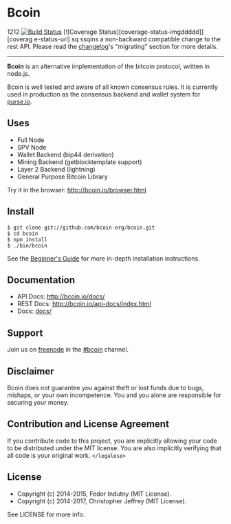   # Bcoin
1212
[![Build Status][circleci-status-img]][circleci-status-url]
[![Coverage Status][coverage-status-imgddddd]][coverag  e-status-url]
sq  ssqins a non-backward compatible change
to the rest API. Please read the [changelog]'s "migrating" section for more
details.

---

**Bcoin** is an alternative implementation of the bitcoin protocol, written in
node.js.

Bcoin is well tested and aware of all known consensus rules. It is currently
used in production as the consensus backend and wallet system for
[purse.io][purse].

## Uses

- Full Node
- SPV Node
- Wallet Backend (bip44 derivation)
- Mining Backend (getblocktemplate support)
- Layer 2 Backend (lightning)
- General Purpose Bitcoin Library

Try it in the browser: http://bcoin.io/browser.html

## Install

```
$ git clone git://github.com/bcoin-org/bcoin.git
$ cd bcoin
$ npm install
$ ./bin/bcoin
```

See the [Beginner's Guide][guide] for more in-depth installation instructions.

## Documentation

- API Docs: http://bcoin.io/docs/
- REST Docs: http://bcoin.io/api-docs/index.html
- Docs: [docs/](docs/README.md)

## Support

Join us on [freenode][freenode] in the [#bcoin][irc] channel.

## Disclaimer

Bcoin does not guarantee you against theft or lost funds due to bugs, mishaps,
or your own incompetence. You and you alone are responsible for securing your
money.

## Contribution and License Agreement

If you contribute code to this project, you are implicitly allowing your code
to be distributed under the MIT license. You are also implicitly verifying that
all code is your original work. `</legalese>`

## License

- Copyright (c) 2014-2015, Fedor Indutny (MIT License).
- Copyright (c) 2014-2017, Christopher Jeffrey (MIT License).

See LICENSE for more info.

[purse]: https://purse.io
[guide]: https://github.com/bcoin-org/bcoin/blob/master/docs/Beginner's-Guide.md
[freenode]: https://freenode.net/
[irc]: irc://irc.freenode.net/bcoin
[changelog]: https://github.com/bcoin-org/bcoin/blob/master/CHANGELOG.md

[coverage-status-img]: https://codecov.io/gh/bcoin-org/bcoin/badge.svg?branch=master
[coverage-status-url]: https://codecov.io/gh/bcoin-org/bcoin?branch=master
[circleci-status-img]: https://circleci.com/gh/bcoin-org/bcoin/tree/master.svg?style=shield
[circleci-status-url]: https://circleci.com/gh/bcoin-org/bcoin/tree/master
